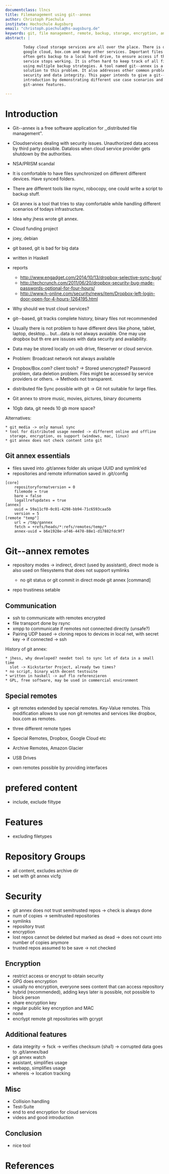 ```yaml
---
documentclass: llncs
title: Filemanagement using git--annex
author: Christoph Piechula
institute: Hochschule Augsburg
email: "christoph.piechula@hs-augsburg.de"
keywords: git, file management, remote, backup, storage, encryption, annex
abstract: | 

        Today cloud storage services are all over the place. There is dropbox,
        google cloud, box.com and many other services. Important files also
        often gets backup to a local hard drive, to ensure access if the cloud
        service stops working. It is often hard to keep track of all files by
        using multiple backup strategies. A tool named git--annex is a possible
        solution to this problem. It also addresses other common problems like
        security and data integrity. This paper intends to give a git--annex
        introduction by demonstrating different use case scenarios and
        git-annex features.

---
```



# Introduction

* Git--annex is a free software application for ,,distributed file management". 
* Cloudservices dealing with security issues. Unauthorized data access by third
  party possible. Dataloss when cloud service provider gets shutdown by the
  authorities.
* NSA/PRISM scandal
* It is comfortable to have files synchronized on different different devices.
  Have synced folders.
* There are different tools like rsync, robocopy, one could write a script to
  backup stuff.
* Git annex is a tool that tries to stay comfortable while handling different
  scenarios of todays infrastructure.
* Idea why jhess wrote git annex.

* Cloud funding project
* joey, debian
* git based, git is bad for big data
* written in Haskell
* reports
    * http://www.engadget.com/2014/10/13/dropbox-selective-sync-bug/
    * http://techcrunch.com/2011/06/20/dropbox-security-bug-made-passwords-optional-for-four-hours/
    * http://www.h-online.com/security/news/item/Dropbox-left-login-door-open-for-4-hours-1264195.html

* Why should we trust cloud services?
* git--based, git tracks complete history, binary files not recommended

* Usually there is not problem to have different devs like phone, tablet,
  laptop, desktop... but...data is not always avaiable. One may use dropbox but
  th ere are issuses with data security and availability.

* Data may be stored locally on usb drive, fileserver or cloud service.
* Problem: Broadcast network not always available
* Dropbox/Box.com? client tools? -> Stored unencrypted? Password problem, data
  deletion problem. Files might be accessed by service providers or others. ->
  Methods not transparent.

* distributed file Sync possible with git -> Git not suitable for large files. 
* Git annex to strore music, movies, pictures, binary documents
* 10gb data, git needs 10 gb more space?

Alternatives:

    * git media -> only manual sync
    * tool for distributed usage needed -> different online and offline
      storage, encryption, os support (windows, mac, linux)
    * git annex does not check content into git

## Git annex essentials

* files saved into .git/annex folder als unique UUID and symlink'ed
* repositories and remote information saved in .git/config

~~~
[core]
	repositoryformatversion = 0
	filemode = true
	bare = false
	logallrefupdates = true
[annex]
	uuid = 59a11cf0-0c01-4298-bb94-71c6593caa5b
	version = 5
[remote "temp"]
	url = /tmp/gannex
	fetch = +refs/heads/*:refs/remotes/temp/*
	annex-uuid = b6e1928e-af46-4478-88e1-d17882fdc9f7
~~~

# Git--annex remotes

* repository modes -> indirect, direct (used by assistant), direct mode is
  also used on filesystems that does not support symlinks
  * no git status or git commit in direct mode git annex [command] 

* repo trustiness setable

## Communication

 * ssh to communicate with remotes encrypted
 * file transport done by rsync
 * xmpp to communicate if remotes not connected directly (unsafe?)
 * Pairing UDP based -> cloning repos to devices in local net, with secret
   key -> if connected -> ssh

History of git annex:

    * jhess, why developed? needet tool to sync lot of data in a small time
      slot -> Kickstarter Project, already two times?
    * no script, binary with decent testsuite
    * written in haskell -> auf flo referenzieren
    * GPL, free software, may be used in commercial environment


## Special remotes

* git remotes extended by special remotes. Key-Value remotes. This
  modification allows to use non git remotes and services like dropbox, box.com
as remotes.
* three different remote types

* Special Remotes, Dropbox, Google Cloud etc
* Archive Remotes, Amazon Glacier
* USB Drives

* own remotes possible by providing interfaces

# prefered content

* include, exclude filtype


# Features

* excluding filetypes

# Repository Groups

* all content, excludes archive dir
* set with git annex vicfg


# Security

* git annex does not trust semitrusted repos -> check is always done
* num of copies -> semitrusted repositories
* symlinks
* repository trust
* encryption
* lost repos cannot be deleted but marked as dead -> does not count into
  number of copies anymore
* trusted repos assumed to be save -> not checked

## Encryption

* restrict access or encrypt to obtain security
* GPG does encryption
* usually no encryption, everyone sees content that can access repository
* hybrid (recommended), adding keys later is possible, not possible to block person 
* share encryption key
* regular public key encryption and MAC
* none
* encrlypt remote git repositories with gcrypt

## Additional features

* data integrity -> fsck -> verifies checksum (sha1) -> corrupted data goes to .git/annex/bad
* git annex watch
* assistant, simplifies usage 
* webapp, simplifies usage
* whereis -> location tracking

## Misc

* Collision handling
* Test-Suite
* end to end encryption for cloud services
* videos and good introduction

## Conclusion

* nice tool


# References
